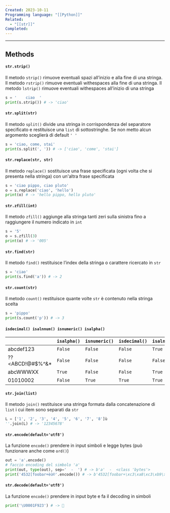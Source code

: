 ```yaml
---
Created: 2023-10-11
Programming language: "[[Python]]"
Related:
  - "[[str]]"
Completed:
---
```

---
## Methods
#### `str.strip()`
Il metodo `strip()` rimuove eventuali spazi all’inizio e alla fine di una stringa. Il metodo `rstrip()` rimuove eventuali withespaces alla fine di una stringa. Il metodo `lstrip()` rimuove eventuali withespaces all’inizio di una stringa
```python
s = '    ciao  '
print(s.strip()) # -> 'ciao'
```

#### `str.split(str)`
Il metodo `split()` divide una stringa in corrispondenza del separatore specificato e restituisce una `list` di sottostringhe. Se non metto alcun argomento sceglierà di default `' '`
```python
s = 'ciao, come, stai'
print(s.split(', ')) # -> ['ciao', 'come', 'stai']
```

#### `str.replace(str, str)`
Il metodo `replace()` sostituisce una frase specificata (ogni volta che si presenta nella stringa) con un'altra frase specificata
```python
s = 'ciao pippo, ciao pluto'
o = s.replace('ciao', 'hello')
print(o) # -> 'hello pippo, hello pluto'
```

#### `str.zfill(int)`
Il metodo `zfill()` aggiunge alla stringa tanti zeri sulla sinistra fino a raggiungere il numero indicato in `int`
```python
s = '5'
o = s.zfill(3)
print(o) # -> '005'
```

#### `str.find(str)`
Il metodo `find()` restituisce l’index della stringa o carattere ricercato in `str`
```python
s = 'ciao'
print(s.find('a')) # -> 2
```

#### `str.count(str)`
Il metodo `count()` restituisce quante volte `str` è contenuto nella stringa scelta
```python
s = 'pippo'
print(s.count('p')) # -> 3
```

#### `isdecimal() isalnnum() isnumeric() isalpha()`
|                 | `isalpha()` | `isnumeric()` | `isdecimal()` | `isalnum()` |
| --------------- | ----------- | ------------- | ------------- | ----------- |
| abcdef123       | `False`     | `False`       | `False`       | `True`      |
| ??<ABCD!@#$%^&* | `False`     | `False`       | `False`       | `False`     |
| abcWWWXX        | `True`      | `False`       | `False`       | `True`      |
| 01010002        | `False`     | `True`        | `True`        | `True`      |

#### `str.join(list)`
Il metodo `join()` restituisce una stringa formata dalla concatenazione di `list` i cui item sono separati da `str`
```python
L = ['1', '2', '3', '4', '5', '6', '7', '8']ù
''.join(L) # -> '12345678'
```

#### `str.encode(default='utf8')`
La funzione `encode()` prendere in input simboli e legge bytes (può funzionare anche come `ord()`)
```python
out = 'a'.encode()
# faccio encoding del simbolo 'a'
print(out, type(out), sep='  ‐  ') # -> b'a'  ‐  <class 'bytes'>
print('4532[foobar+èù©'.encode()) # -> b'4532[foobar+\xc3\xa8\xc3\xb9\xc2\xa9'
```

#### `str.decode(default='utf8')`
La funzione `encode()` prendere in input byte e fa il decoding in simboli
```python
print('\U0001F923') # -> 🤣
```